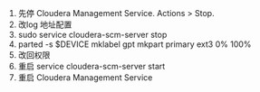 1. 先停  Cloudera Management Service. Actions > Stop.
2. 改log 地址配置
2. sudo service cloudera-scm-server stop
3. parted -s $DEVICE mklabel gpt mkpart primary ext3 0% 100%
4. 改回权限
5. 重启 service cloudera-scm-server start
6. 重启 Cloudera Management Service